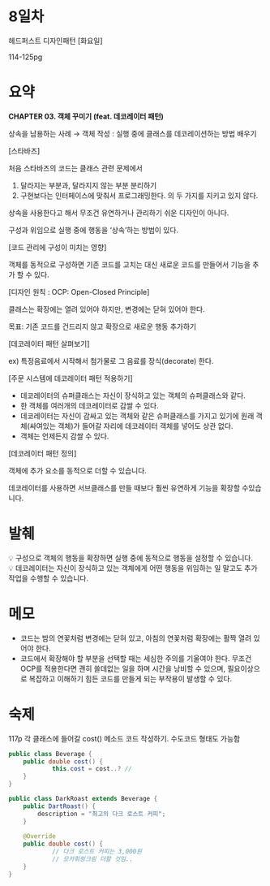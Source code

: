 # 8일차

헤드퍼스트 디자인패턴 [화요일] 

114-125pg

# 요약

**CHAPTER 03. 객체 꾸미기 (feat. 데코레이터 패턴)**

상속을 남용하는 사례 → 객체 작성 : 실행 중에 클래스를 데코레이션하는 방법 배우기  

[스타바즈]

처음 스타바즈의 코드는 클래스 관련 문제에서

1. 달라지는 부분과, 달라지지 않는 부분 분리하기
2. 구현보다는 인터페이스에 맞춰서 프로그래밍한다. 의 두 가지를 지키고 있지 않다.  

상속을 사용한다고 해서 무조건 유연하거나 관리하기 쉬운 디자인이 아니다.

구성과 위임으로 실행 중에 행동을 ‘상속’하는 방법이 있다.  

[코드 관리에 구성이 미치는 영향]

객체를 동적으로 구성하면 기존 코드를 고치는 대신 새로운 코드를 만들어서 기능을 추가 할 수 있다.  

[디자인 원칙 : OCP: Open-Closed Principle]

클래스는 확장에는 열려 있어야 하지만, 변경에는 닫혀 있어야 한다.

목표: 기존 코드를 건드리지 않고 확장으로 새로운 행동 추가하기  

[데코레이터 패턴 살펴보기]

ex) 특정음료에서 시작해서 첨가물로 그 음료를 장식(decorate) 한다.  

[주문 시스템에 데코레이터 패턴 적용하기]

- 데코레이터의 슈퍼클래스는 자신이 장식하고 있는 객체의 슈퍼클래스와 같다.
- 한 객체를 여러개의 데코레이터로 감쌀 수 있다.
- 데코레이터는 자신이 감싸고 있는 객체와 같은 슈퍼클래스를 가지고 있기에 원래 객체(싸여있는 객체)가 들어갈 자리에 데코레이터 객체를 넣어도 상관 없다.
- 객체는 언제든지 감쌀 수 있다.  

[데코레이터 패턴 정의]

객체에 추가 요소를 동적으로 더할 수 있습니다. 

데코레이터를 사용하면 서브클래스를 만들 때보다 훨씬 유연하게 기능을 확장할 수있습니다.  

# 발췌

<aside>
💡 구성으로 객체의 행동을 확장하면 실행 중에 동적으로 행동을 설정할 수 있습니다.

</aside>
                                                                                                 
<aside>
💡 데코레이터는 자신이 장식하고 있는 객체에게 어떤 행동을 위임하는 일 말고도 추가 작업을 수행할 수 있습니다.

</aside>

# 메모

- 코드는 밤의 연꽃처럼 변경에는 닫혀 있고, 아침의 연꽃처럼 확장에는 활짝 열려 있어야 한다.  
- 코드에서 확장해야 할 부분을 선택할 때는 세심한 주의를 기울여야 한다. 무조건 OCP를 적용한다면 괜히 쓸데없는 일을 하며 시간을 낭비할 수 있으며, 필요이상으로 복잡하고 이해하기 힘든 코드를 만들게 되는 부작용이 발생할 수 있다.  

# 숙제

117p 각 클래스에 들어갈 cost() 메소드 코드 작성하기. 수도코드 형태도 가능함  

```java
public class Beverage {
	public double cost() {
			this.cost = cost..? //
	}
}

public class DarkRoast extends Beverage {
	public DartRoast() {
		description = "최고의 다크 로스트 커피";
	}
	
	@Override
	public double cost() {
			// 다크 로스트 커피는 3,000원
			// 모카휘핑크림 더할 것임..
	}
}
```